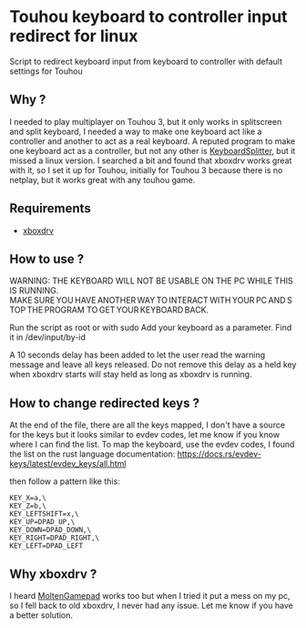 # Touhou keyboard to controller input redirect for linux
Script to redirect keyboard input from keyboard to controller with default settings for Touhou

## Why ?
I needed to play multiplayer on Touhou 3, but it only works in splitscreen and split keyboard, I needed a way to make one keyboard act like a controller and another to act as a real keyboard.
A reputed program to make one keyboard act as a controller, but not any other is [KeyboardSplitter](https://github.com/djlastnight/KeyboardSplitterXbox), but it missed a linux version.
I searched a bit and found that xboxdrv works great with it, so I set it up for Touhou, initially for Touhou 3 because there is no netplay, but it works great with any touhou game.

## Requirements
- [xboxdrv](https://github.com/xboxdrv/xboxdrv)

## How to use ?

WARNING: THE KEYBOARD WILL NOT BE USABLE ON THE PC WHILE THIS IS RUNNING. MAKE SURE YOU HAVE ANOTHER WAY TO INTERACT WITH YOUR PC AND STOP THE PROGRAM TO GET YOUR KEYBOARD BACK.

Run the script as root or with sudo
Add your keyboard as a parameter. Find it in /dev/input/by-id

A 10 seconds delay has been added to let the user read the warning message and leave all keys released.
Do not remove this delay as a held key when xboxdrv starts will stay held as long as xboxdrv is running.

## How to change redirected keys ?
At the end of the file, there are all the keys mapped, I don't have a source for the keys but it looks similar to evdev codes, let me know if you know where I can find the list.
To map the keyboard, use the evdev codes, I found the list on the rust language documentation: https://docs.rs/evdev-keys/latest/evdev_keys/all.html

then follow a pattern like this:
```
KEY_X=a,\
KEY_Z=b,\
KEY_LEFTSHIFT=x,\
KEY_UP=DPAD_UP,\
KEY_DOWN=DPAD_DOWN,\
KEY_RIGHT=DPAD_RIGHT,\
KEY_LEFT=DPAD_LEFT
```

## Why xboxdrv ?
I heard [MoltenGamepad](https://github.com/jgeumlek/MoltenGamepad) works too but when I tried it put a mess on my pc, so I fell back to old xboxdrv, I never had any issue.
Let me know if you have a better solution.
